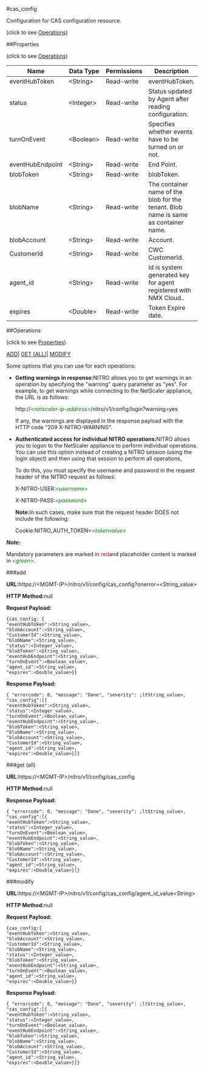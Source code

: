 #cas_config



Configuration for CAS configuration resource.

<span>(click to see [Operations](#operations))</span>



##Properties 

<span>(click to see [Operations](#operations))</span>





<table><thead><tr><th>Name</th><th>Data Type</th><th>Permissions</th><th>Description</th></tr></thead><tbody><tr><td>eventHubToken</td><td>&lt;String></td><td>Read-write</td><td>eventHubToken.</td></tr><tr><td>status</td><td>&lt;Integer></td><td>Read-write</td><td>Status updated by Agent after reading configuration.</td></tr><tr><td>turnOnEvent</td><td>&lt;Boolean></td><td>Read-write</td><td>Specifies whether events have to be turned on or not.</td></tr><tr><td>eventHubEndpoint</td><td>&lt;String></td><td>Read-write</td><td>End Point.</td></tr><tr><td>blobToken</td><td>&lt;String></td><td>Read-write</td><td>blobToken.</td></tr><tr><td>blobName</td><td>&lt;String></td><td>Read-write</td><td>The container name of the blob for the tenant. Blob name is same as container name.</td></tr><tr><td>blobAccount</td><td>&lt;String></td><td>Read-write</td><td>Account.</td></tr><tr><td>CustomerId</td><td>&lt;String></td><td>Read-write</td><td>CWC CustomerId.</td></tr><tr><td>agent_id</td><td>&lt;String></td><td>Read-write</td><td>Id is system generated key for agent registered with NMX Cloud..</td></tr><tr><td>expires</td><td>&lt;Double></td><td>Read-write</td><td>Token Expire date.</td></tr></tbody></table>

##Operations 

<span>(click to see [Properties](#properties))</span>





[ADD](#add)| [GET (ALL)](#get-all)| [MODIFY](#m)





Some options that you can use for each operations:

<ul><li><p><b>Getting warnings in response:</b>NITRO allows you to get warnings in an operation by specifying the "warning" query parameter as "yes". For example, to get warnings while connecting to the NetScaler appliance, the URL is as follows:</p><p>http://<span style="color:green;font-style:italic;">&lt;netscaler-ip-address&gt;</span>/nitro/v1/config/login?warning=yes</p><p>If any, the warnings are displayed in the response payload with the HTTP code "209 X-NITRO-WARNING".</p></li><li><p><b>Authenticated access for individual NITRO operations:</b>NITRO allows you to logon to the NetScaler appliance to perform individual operations. You can use this option instead of creating a NITRO session (using the login object) and then using that session to perform all operations,</p><p>To do this, you must specify the username and password in the request header of the NITRO request as follows:</p><p>X-NITRO-USER:<span style="color:green;font-style:italic;">&lt;username&gt;</span></p><p>X-NITRO-PASS:<span style="color:green;font-style:italic;">&lt;password&gt;</span></p><p><b>Note:</b>In such cases, make sure that the request header DOES not include the following:</p><p>Cookie:NITRO_AUTH_TOKEN=<span style="color:green;font-style:italic;">&lt;tokenvalue&gt;</span></p></li></ul>







***Note:*** 

Mandatory parameters are marked in <span style="color:#FF0000;">red</span>and placeholder content is marked in <span style="color:green;font-style:italic">&lt;green&gt;</span>.



###add







<b>URL:</b>https://&lt;MGMT-IP&gt;/nitro/v1/config/cas_config?onerror=&lt;String_value&gt;

<b>HTTP Method:</b>null

<b>Request Payload: </b>
```
{cas_config: {
"eventHubToken":<String_value>,
"blobAccount":<String_value>,
"CustomerId":<String_value>,
"blobName":<String_value>,
"status":<Integer_value>,
"blobToken":<String_value>,
"eventHubEndpoint":<String_value>,
"turnOnEvent":<Boolean_value>,
"agent_id":<String_value>,
"expires":<Double_value>}}
```

<b>Response Payload: </b>
```
{ "errorcode": 0, "message": "Done", "severity": ;ltString_value>, "cas_config":[{
"eventHubToken":<String_value>,
"status":<Integer_value>,
"turnOnEvent":<Boolean_value>,
"eventHubEndpoint":<String_value>,
"blobToken":<String_value>,
"blobName":<String_value>,
"blobAccount":<String_value>,
"CustomerId":<String_value>,
"agent_id":<String_value>,
"expires":<Double_value>}]}
```







###get (all)







<b>URL:</b>https://&lt;MGMT-IP&gt;/nitro/v1/config/cas_config

<b>HTTP Method:</b>null

<b>Response Payload: </b>
```
{ "errorcode": 0, "message": "Done", "severity": ;ltString_value>, "cas_config":[{
"eventHubToken":<String_value>,
"status":<Integer_value>,
"turnOnEvent":<Boolean_value>,
"eventHubEndpoint":<String_value>,
"blobToken":<String_value>,
"blobName":<String_value>,
"blobAccount":<String_value>,
"CustomerId":<String_value>,
"agent_id":<String_value>,
"expires":<Double_value>}]}
```







###modify







<b>URL:</b>https://&lt;MGMT-IP&gt;/nitro/v1/config/cas_config/agent_id_value&lt;String&gt;

<b>HTTP Method:</b>null

<b>Request Payload: </b>
```
{cas_config:{
"eventHubToken":<String_value>,
"blobAccount":<String_value>,
"CustomerId":<String_value>,
"blobName":<String_value>,
"status":<Integer_value>,
"blobToken":<String_value>,
"eventHubEndpoint":<String_value>,
"turnOnEvent":<Boolean_value>,
"agent_id":<String_value>,
"expires":<Double_value>}}
```

<b>Response Payload: </b>
```
{ "errorcode": 0, "message": "Done", "severity": ;ltString_value>, "cas_config":[{
"eventHubToken":<String_value>,
"status":<Integer_value>,
"turnOnEvent":<Boolean_value>,
"eventHubEndpoint":<String_value>,
"blobToken":<String_value>,
"blobName":<String_value>,
"blobAccount":<String_value>,
"CustomerId":<String_value>,
"agent_id":<String_value>,
"expires":<Double_value>}]}
```







